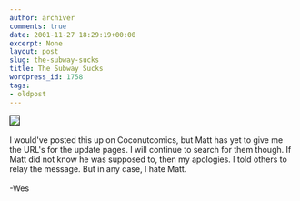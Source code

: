 ```yaml
---
author: archiver
comments: true
date: 2001-11-27 18:29:19+00:00
excerpt: None
layout: post
slug: the-subway-sucks
title: The Subway Sucks
wordpress_id: 1758
tags:
- oldpost
---
```


<img src="http://www.oliverweb.com/newsimages/subway.jpg" border=1 align=center><br /><br />I would've posted this up on Coconutcomics, but Matt has yet to give me the URL's for the update pages.  I will continue to search for them though.  If Matt did not know he was supposed to, then my apologies.  I told others to relay the message.  But in any case, I hate Matt.<br /><br />-Wes
